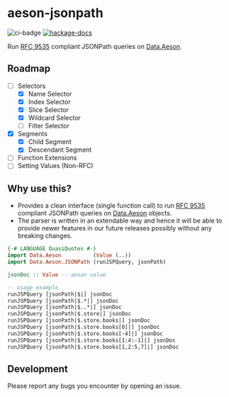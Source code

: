 # aeson-jsonpath

![ci-badge](https://github.com/taimoorzaeem/aeson-jsonpath/actions/workflows/build.yml/badge.svg?event=push) [![hackage-docs](https://img.shields.io/badge/hackage-v0.2.0.0-blue)](https://hackage.haskell.org/package/aeson-jsonpath)

Run [RFC 9535](https://www.rfc-editor.org/rfc/rfc9535) compliant JSONPath queries on [Data.Aeson](https://hackage.haskell.org/package/aeson).

## Roadmap

- [ ] Selectors
  - [x] Name Selector
  - [x] Index Selector
  - [x] Slice Selector
  - [x] Wildcard Selector
  - [ ] Filter Selector
- [x] Segments
  - [x] Child Segment
  - [x] Descendant Segment
- [ ] Function Extensions
- [ ] Setting Values (Non-RFC)

## Why use this?

- Provides a clean interface (single function call) to run [RFC 9535](https://www.rfc-editor.org/rfc/rfc9535) compliant JSONPath queries on [Data.Aeson](https://hackage.haskell.org/package/aeson) objects. 
- The parser is written in an extendable way and hence it will be able to provide newer features in our future releases possibly without any breaking changes.

```haskell
{-# LANGUAGE QuasiQuotes #-}
import Data.Aeson          (Value (..))
import Data.Aeson.JSONPath (runJSPQuery, jsonPath)

jsonDoc :: Value -- aeson value

-- usage example
runJSPQuery [jsonPath|$|] jsonDoc
runJSPQuery [jsonPath|$.*|] jsonDoc
runJSPQuery [jsonPath|$..*|] jsonDoc
runJSPQuery [jsonPath|$.store|] jsonDoc
runJSPQuery [jsonPath|$.store.books|] jsonDoc
runJSPQuery [jsonPath|$.store.books[0]|] jsonDoc
runJSPQuery [jsonPath|$.store.books[-4]|] jsonDoc
runJSPQuery [jsonPath|$.store.books[1:4:-1]|] jsonDoc
runJSPQuery [jsonPath|$.store.books[1,2:5,7]|] jsonDoc
```

## Development

Please report any bugs you encounter by opening an issue.
